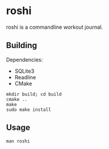 # roshi

roshi is a commandline workout journal.

## Building

Dependencies:

* SQLite3
* Readline
* CMake

```
mkdir build; cd build
cmake ..
make
sudo make install
```

## Usage

```
man roshi
```
